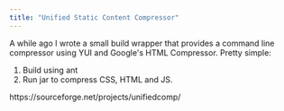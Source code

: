 ```yaml
---
title: "Unified Static Content Compressor"
---
```

<p>A while ago I wrote a small build wrapper that provides a command line compressor using YUI and Google's HTML Compressor. Pretty simple:</p>

<ol>
<li>Build using ant</li>
<li>Run jar to compress CSS, HTML and JS.</li>
</ol>

<p>https://sourceforge.net/projects/unifiedcomp/</p>
